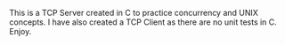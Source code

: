 This is a TCP Server created in C to practice concurrency and UNIX concepts. 
I have also created a TCP Client as there are no unit tests in C. 
Enjoy. 
